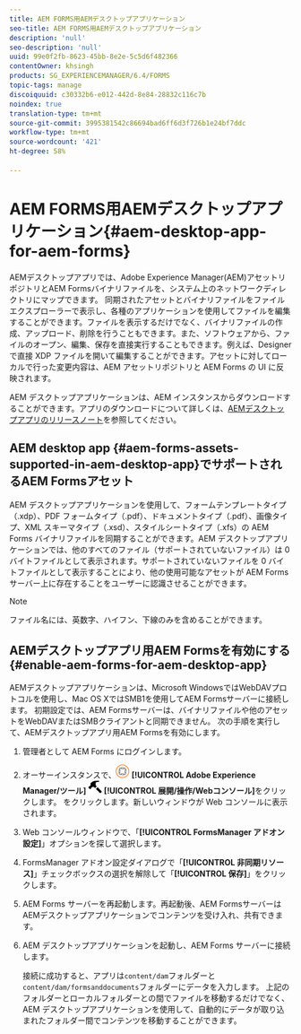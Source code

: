 ```yaml
---
title: AEM FORMS用AEMデスクトップアプリケーション
seo-title: AEM FORMS用AEMデスクトップアプリケーション
description: 'null'
seo-description: 'null'
uuid: 99e0f2fb-8623-45bb-8e2e-5c5d6f482366
contentOwner: khsingh
products: SG_EXPERIENCEMANAGER/6.4/FORMS
topic-tags: manage
discoiquuid: c30332b6-e012-442d-8e84-28832c116c7b
noindex: true
translation-type: tm+mt
source-git-commit: 3995381542c86694bad6ff6d3f726b1e24bf7ddc
workflow-type: tm+mt
source-wordcount: '421'
ht-degree: 58%

---
```



# AEM FORMS用AEMデスクトップアプリケーション{#aem-desktop-app-for-aem-forms}

AEMデスクトップアプリでは、Adobe Experience Manager(AEM)アセットリポジトリとAEM Formsバイナリファイルを、システム上のネットワークディレクトリにマップできます。 同期されたアセットとバイナリファイルをファイルエクスプローラーで表示し、各種のアプリケーションを使用してファイルを編集することができます。ファイルを表示するだけでなく、バイナリファイルの作成、アップロード、削除を行うこともできます。また、ソフトウェアから、ファイルのオープン、編集、保存を直接実行することもできます。例えば、Designer で直接 XDP ファイルを開いて編集することができます。アセットに対してローカルで行った変更内容は、AEM アセットリポジトリと AEM Forms の UI に反映されます。

AEM デスクトップアプリケーションは、AEM インスタンスからダウンロードすることができます。アプリのダウンロードについて詳しくは、[AEMデスクトップアプリのリリースノート](https://helpx.adobe.com/experience-manager/desktop-app/release-notes.html)を参照してください。

## AEM desktop app {#aem-forms-assets-supported-in-aem-desktop-app}でサポートされるAEM Formsアセット

AEM デスクトップアプリケーションを使用して、フォームテンプレートタイプ（.xdp）、PDF フォームタイプ（.pdf）、ドキュメントタイプ（.pdf）、画像タイプ、XML スキーマタイプ（.xsd）、スタイルシートタイプ（.xfs）の AEM Forms バイナリファイルを同期することができます。AEM デスクトップアプリケーションでは、他のすべてのファイル（サポートされていないファイル）は 0 バイトファイルとして表示されます。サポートされていないファイルを 0 バイトファイルとして表示することにより、他の使用可能なアセットが AEM Forms サーバー上に存在することをユーザーに認識させることができます。

>[!NOTE]
>
>ファイル名には、英数字、ハイフン、下線のみを含めることができます。

## AEMデスクトップアプリ用AEM Formsを有効にする{#enable-aem-forms-for-aem-desktop-app}

AEMデスクトップアプリケーションは、Microsoft WindowsではWebDAVプロトコルを使用し、Mac OS XではSMB1を使用してAEM Formsサーバーに接続します。 初期設定では、AEM Formsサーバーは、バイナリファイルや他のアセットをWebDAVまたはSMBクライアントと同期できません。 次の手順を実行して、AEMデスクトップアプリ用AEM Formsを有効にします。

1. 管理者として AEM Forms にログインします。
1. オーサーインスタンスで、![adobeexperiencemanager](assets/adobeexperiencemanager.png) **[!UICONTROL Adobe Experience Manager/ツール]** ![ハンマー](assets/hammer.png) **[!UICONTROL 展開/操作/Webコンソール]**&#x200B;をクリックします。 をクリックします。新しいウィンドウが Web コンソールに表示されます。
1. Web コンソールウィンドウで、「**[!UICONTROL FormsManager アドオン設定]**」オプションを探して選択します。
1. FormsManager アドオン設定ダイアログで「**[!UICONTROL 非同期リソース]**」チェックボックスの選択を解除して「**[!UICONTROL 保存]**」をクリックします。
1. AEM Forms サーバーを再起動します。再起動後、AEM FormsサーバーはAEMデスクトップアプリケーションでコンテンツを受け入れ、共有できます。
1. AEM デスクトップアプリケーションを起動し、AEM Forms サーバーに接続します。

   接続に成功すると、アプリは`content/dam`フォルダーと`content/dam/formsanddocuments`フォルダーにデータを入力します。 上記のフォルダーとローカルフォルダーとの間でファイルを移動するだけでなく、AEM デスクトップアプリケーションを使用して、自動的にデータが取り込まれたフォルダー間でコンテンツを移動することができます。

